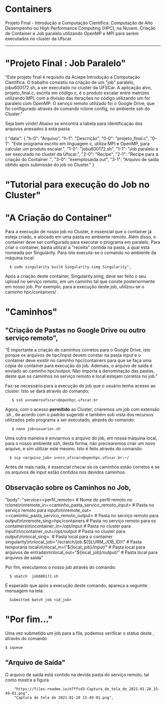 # Containers
Projeto Final - Introdução a Computação Científica. Computação de Alto Desempenho ou  High Performance Computing (HPC), na Nuvem. Criação de Container e Job paralelo utilizando OpenMP e MPI para serem executados no cluster da Ufscar. 


---
# "Projeto Final : Job Paralelo" 

"Este projeto final é requisito da Aciepe Introdução a Computação Científica. O trabalho consistiu na criação de um \"job\" paralelo, jobu600172.sh, a ser executado no cluster da UFSCar. A aplicação alvo, projeto_final.c, escrita em código c, é o produto escalar entre matrizes utilizando MPI, com a divisão das iterações no código utilizando um for paralelo com OpenMP. O serviço remoto utilizado foi o Google Drive, que foi configurado através do comando rclone config, no ambiente ssh do Cluster."

Seja bem vindo! Abaixo se encontra a tabela para identificação dos arquivos anexados à esta pasta.

{
  "data": {
    "h-0": "Arquivo",
    "h-1": "Descrição",
    "0-0": "projeto_final.c",
    "0-1": "Este programa escrito em linguagem c, utiliza MPI e OpenMP, para calcular um produto escalar.",
    "1-0": "jobu600172.sh",
    "1-1": "Job paralelo a ser executado no cluster da Ufscar.",
    "2-0": "Recipe",
    "2-1": "Recipe para a criação do Container .",
    "3-0": "exemplosaida.out",
    "3-1": "Arquivo de saída obtido após submissão do job no Cluster."
  }
# "Tutorial para execução do Job no Cluster"

# "A Criação do Container"

Para a execução de nosso job no Cluster, é essencial que o container já esteja criado, e alocado em uma pasta no ambiente remoto. Além disso, o container deve ser configurado para executar o programa em paralelo. Para criar o container, basta utilizar a "receita" contida na pasta, a qual está nomeada por Singularity. Para isto executa-se o comando no ambiente da máquina local:

      $ sudo singularity build Singularity.simg Singularity",
      
    
Após a criação deste container, Singularity.simg, deve ser feito o seu upload no serviço remoto, em um caminho tal que conste posteriormente em nosso job. Por exemplo, para a execução deste job, utilizou-se o caminho hpc/containers/ .

# "Caminhos"

## "Criação de Pastas no Google Drive ou outro serviço remoto",
  "É importante a criação de caminhos corretos para o Google Drive, isto porque os arquivos de hpc/input devem constar na pasta input e o container deve existir no caminho hpc/containers para que se faça uma cópia do container para execução do job. Ademais, o arquivo de saída é enviado ao caminho hpc/output. Não importa a denominação das pastas, deste que os caminhos no serviço remoto e local estejam corretos no job."


Faz-se necessário para a execução do job que o usuário tenha acesso ao cluster. Isto se dará através *do* comando;

  
       $ ssh u<numeroufscar>@openhpc.ufscar.br
      
  
Agora, com o acesso **permitido** ao Cluster, criaremos um job com extensão .sh , de acordo com o padrão sugerido e também sob vista dos recursos utilizados pelo programa a ser executado, através do comando:

       $ nano job<usuario>.sh
     
  
Uma outra maneira é enviarmos o arquivo do job, em nossa máquina local, para o nosso ambiente ssh,  desta forma, não precisaremos criar um novo arquivo, e sim utilizar este mesmo. Isto é feito através do comando:

      $ scp <arquivo_job> u<nro_ufscar>@openhpc.ufscar.br:~/
     
    
Antes de mais nada, é essencial checar se os caminhos estão corretos e se os arquivos de input estão contidos nos devidos caminhos.

 ## Observação sobre os Caminhos no Job,
  "body": "service=<perfil_remoto>                             # Nome do perfil remoto no rclone\n\nremote_in=<caminho_pasta_servico_remoto_input>                        # Pasta no serviço remoto para input\n\nremote_out=<<caminho_pasta_servico_remoto_output>                      # Pasta no serviço remoto para output\n\nremote_sing=hpc/containers                  # Pasta no serviço remoto para os containers\n\ncontainer_in=/opt/input                     # Pasta no cluster para input\n\ncontainer_out=/opt/output                   # Pasta no cluster para output\n\nlocal_sing=.                                # Pasta local para o container singularity\n\nlocal_job=\"/scratch/job.${SLURM_JOB_ID}\"   # Pasta temporária local\n\nlocal_in=\"${local_job}/input/\"              # Pasta local para arquivos de entrada\n\nlocal_out=\"${local_job}/output/\"            # Pasta local para arquivos de saída"

Por fim, executamos o nosso job através do comando:

      $ sbatch  job600172.sh
     
    
É esperado que após a execução deste comando, apareça a seguinte mensagem na tela:

      Submitted batch job <id_job>
      
# "Por fim..."

Uma vez submetido um job para a fila, podemos verificar o
status deste , através do comando

    $ squeue
      
    
## "Arquivo de Saída"

O arquivo de saída está contido na devida pasta do serviço remoto, tal como mostra a figura

        "https://files.readme.io/e7ffcd3-Captura_de_tela_de_2021-01-20_15-49-01.png",
        "Captura de tela de 2021-01-20 15-49-01.png",
        
